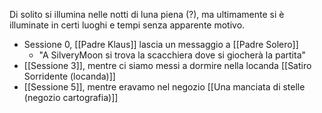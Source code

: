 Di solito si illumina nelle notti di luna piena (?), ma ultimamente si è illuminate in certi luoghi e tempi senza apparente motivo.

- Sessione 0, [[Padre Klaus]] lascia un messaggio a [[Padre Solero]]
	- "A SilveryMoon si trova la scacchiera dove si giocherà la partita"
- [[Sessione 3]], mentre ci siamo messi a dormire nella locanda [[Satiro Sorridente (locanda)]]
- [[Sessione 5]], mentre eravamo nel negozio [[Una manciata di stelle (negozio cartografia)]]

